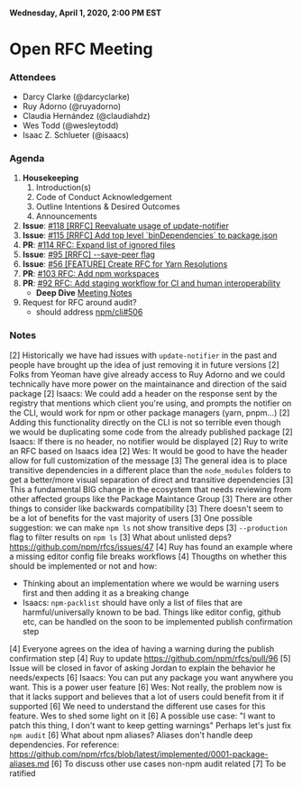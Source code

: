 #### Wednesday, April 1, 2020, 2:00 PM EST
# Open RFC Meeting

### Attendees

- Darcy Clarke (@darcyclarke)
- Ruy Adorno (@ruyadorno)
- Claudia Hernández (@claudiahdz)
- Wes Todd (@wesleytodd)
- Isaac Z. Schlueter (@isaacs)

### Agenda

1. **Housekeeping**
	1. Introduction(s)
	1. Code of Conduct Acknowledgement
	1. Outline Intentions & Desired Outcomes
	1. Announcements
1. **Issue**: [#118 [RRFC] Reevaluate usage of update-notifier](https://github.com/npm/rfcs/issues/118)
1. **Issue**: [#115 [RRFC] Add top level &#x60;binDependencies&#x60; to package.json](https://github.com/npm/rfcs/issues/115)
1. **PR**: [#114 RFC: Expand list of ignored files](https://github.com/npm/rfcs/pull/114)
1. **Issue**: [#95 [RRFC] --save-peer flag](https://github.com/npm/rfcs/issues/95)
1. **Issue**: [#56 [FEATURE] Create RFC for Yarn Resolutions](https://github.com/npm/rfcs/issues/56)
1. **PR**: [#103 RFC: Add npm workspaces](https://github.com/npm/rfcs/pull/103)
1. **PR**: [#92 RFC: Add staging workflow for CI and human interoperability](https://github.com/npm/rfcs/pull/92)
    * **Deep Dive** [Meeting Notes](https://github.com/npm/rfcs/blob/latest/meetings/2020-03-25.md)
1. Request for RFC around audit?
    * should address [npm/cli#506](https://github.com/npm/cli/issues/506) 

### Notes
[2] Historically we have had issues with `update-notifier` in the past and people have brought up the idea of just removing it in future versions
[2] Folks from Yeoman have give already access to Ruy Adorno and we could technically have more power on the maintainance and direction of the said package
[2] Isaacs: We could add a header on the response sent by the registry that mentions which client you're using, and prompts the notifier on the CLI, would work for npm or other package managers (yarn, pnpm...)
[2] Adding this functionality directly on the CLI is not so terrible even though we would be duplicating some code from the already published package
[2] Isaacs: If there is no header, no notifier would be displayed
[2] Ruy to write an RFC based on Isaacs idea
[2] Wes: It would be good to have the header allow for full customization of the message
[3] The general idea is to place transitive dependencies in a different place than the `node_modules` folders to get a better/more visual separation of direct and transitive dependencies
[3] This a fundamental BIG change in the ecosystem that needs reviewing from other affected groups like the Package Maintance Group
[3] There are other things to consider like backwards compatibility
[3] There doesn't seem to be a lot of benefits for the vast majority of users
[3] One possible suggestion: we can make `npm ls` not show transitive deps
[3] `--production` flag to filter results on `npm ls`
[3] What about unlisted deps? https://github.com/npm/rfcs/issues/47
[4] Ruy has found an example where a missing editor config file breaks workflows
[4] Thougths on whether this should be implemented or not and how:
- Thinking about an implementation where we would be warning users
first and then adding it as a breaking change 
- Isaacs: `npm-packlist` should have only a list of files that are harmful/universally known to be bad. Things like editor config, github etc, can be handled on the soon to be implemented publish confirmation step

[4] Everyone agrees on the idea of having a warning during the publish confirmation step
[4] Ruy to update https://github.com/npm/rfcs/pull/96
[5] Issue will be closed in favor of asking Jordan to explain the behavior he needs/expects
[6] Isaacs: You can put any package you want anywhere you want. This is a power user feature
[6] Wes: Not really, the problem now is that it lacks support and believes that a lot of users could benefit from it if supported
[6] We need to understand the different use cases for this feature. Wes to shed some light on it
[6] A possible use case: "I want to patch this thing, I don't want to keep getting warnings" Perhaps let's just fix `npm audit`
[6] What about npm aliases? Aliases don't handle deep dependencies. For reference: https://github.com/npm/rfcs/blob/latest/implemented/0001-package-aliases.md
[6] To discuss other use cases non-npm audit related
[7] To be ratified
